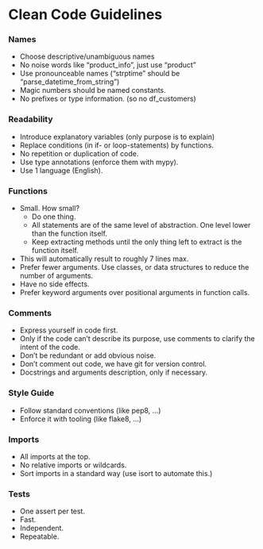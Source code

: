 # Clean Code Guidelines

### Names
-	Choose descriptive/unambiguous names
-	No noise words like “product_info”, just use “product”
-	Use pronounceable names (“strptime” should be “parse_datetime_from_string”)
-	Magic numbers should be named constants.
-	No prefixes or type information. (so no df_customers)

### Readability
-	Introduce explanatory variables (only purpose is to explain)
-	Replace conditions (in if- or loop-statements) by functions.
-	No repetition or duplication of code.
-   Use type annotations (enforce them with mypy).
-   Use 1 language (English).

### Functions
-	Small. How small? 
     - Do one thing.
     - All statements are of the same level of abstraction. One level lower than the function itself.
     - Keep extracting methods until the only thing left to extract is the function itself.
-	This will automatically result to roughly 7 lines max.
-	Prefer fewer arguments. Use classes, or data structures to reduce the number of arguments.
-	Have no side effects.
-	Prefer keyword arguments over positional arguments in function calls.

### Comments
-	Express yourself in code first.
-	Only if the code can’t describe its purpose, use comments to clarify the intent of the code.
-	Don’t be redundant or add obvious noise.
-	Don’t comment out code, we have git for version control.
-	Docstrings and arguments description, only if necessary. 

### Style Guide
-	Follow standard conventions (like pep8, …)
-	Enforce it with tooling (like flake8, …)

### Imports
-	All imports at the top.
-	No relative imports or wildcards.
-	Sort imports in a standard way (use isort to automate this.)

### Tests
-	One assert per test.
-	Fast.
-	Independent.
-	Repeatable.
